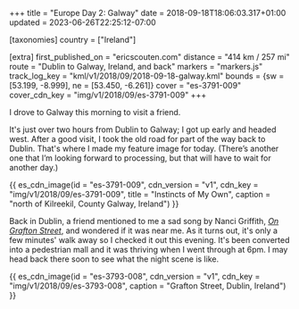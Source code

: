 +++
title = "Europe Day 2: Galway"
date = 2018-09-18T18:06:03.317+01:00
updated = 2023-06-26T22:25:12-07:00

[taxonomies]
country = ["Ireland"]

[extra]
first_published_on = "ericscouten.com"
distance = "414 km / 257 mi"
route = "Dublin to Galway, Ireland, and back"
markers = "markers.js"
track_log_key = "kml/v1/2018/09/2018-09-18-galway.kml"
bounds = {sw = [53.199, -8.999], ne = [53.450, -6.261]}
cover = "es-3791-009"
cover_cdn_key = "img/v1/2018/09/es-3791-009"
+++

I drove to Galway this morning to visit a friend.

<!-- more -->

It's just over two hours from Dublin to Galway; I got up early and headed west. After a good visit, I took the old road for part of the way back to Dublin. That's where I made my feature image for today. (There’s another one that I’m looking forward to processing, but that will have to wait for another day.)

{{ es_cdn_image(id = "es-3791-009", cdn_version = "v1", cdn_key = "img/v1/2018/09/es-3791-009", title = "Instincts of My Own", caption = "north of Kilreekil, County Galway, Ireland") }}

Back in Dublin, a friend mentioned to me a sad song by Nanci Griffith, [_On Grafton Street_](https://open.spotify.com/track/4jzpItXEaJHll08zwQs7dC?si=2d31bc4a960d4d98), and wondered if it was near me. As it turns out, it's only a few minutes' walk away so I checked it out this evening. It's been converted into a pedestrian mall and it was thriving when I went through at 6pm. I may head back there soon to see what the night scene is like.

{{ es_cdn_image(id = "es-3793-008", cdn_version = "v1", cdn_key = "img/v1/2018/09/es-3793-008", caption = "Grafton Street, Dublin, Ireland") }}
